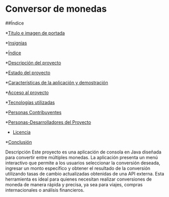 <h1>Conversor de monedas</h1>
##Índice

*[Título e imagen de portada](#Título-e-imagen-de-portada)

*[Insignias](#insignias)

*[Índice](#índice)

*[Descripción del proyecto](#descripción-del-proyecto)

*[Estado del proyecto](#Estado-del-proyecto)

*[Características de la aplicación y demostración](#Características-de-la-aplicación-y-demostración)

*[Acceso al proyecto](#acceso-proyecto)

*[Tecnologías utilizadas](#tecnologías-utilizadas)

*[Personas Contribuyentes](#personas-contribuyentes)

*[Personas-Desarrolladores del Proyecto](#personas-desarrolladores)

* [Licencia](#licencia)

*[Conclusión](#conclusión)

Descripción
Este proyecto es una aplicación de consola en Java diseñada para convertir entre múltiples monedas. La aplicación presenta un menú interactivo que permite a los usuarios seleccionar la conversión deseada, ingresar un monto específico y obtener el resultado de la conversión utilizando tasas de cambio actualizadas obtenidas de una API externa. Esta herramienta es ideal para quienes necesitan realizar conversiones de moneda de manera rápida y precisa, ya sea para viajes, compras internacionales o análisis financieros.

